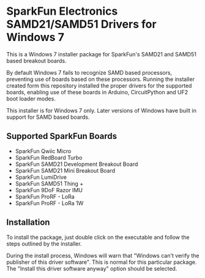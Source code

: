 SparkFun Electronics SAMD21/SAMD51 Drivers for Windows 7
========================================

This is a Windows 7 installer package for SparkFun's SAMD21 and SAMD51 based breakout boards.

By default Windows 7 fails to recognize SAMD based processors, preventing use of boards based on these processors. Running the installer created form this repository installed the proper drivers for the supported boards, enabling use of these boards in Arduino, CircuitPython and UF2 boot loader modes.

This installer is for Windows 7 only. Later versions of Windows have built in support for SAMD based boards.

## Supported SparkFun Boards

* SparkFun Qwiic Micro
* SparkFun RedBoard Turbo
* SparkFun SAMD21 Development Breakout Board
* SparkFun SAMD21 Mini Breakout Board
* SparkFun LumiDrive
* SparkFun SAMD51 Thing +
* SparkFun 9DoF Razor IMU
* SparkFun ProRF - LoRa
* SparkFun ProRF - LoRa 1W

## Installation

To install the package, just double click on the executable and follow the steps outlined by the installer.

During the install process, Windows will warn that "Windows can't verify the publisher of this driver software". This is normal for this particular package. The "Install this driver software anyway" option should be selected.
